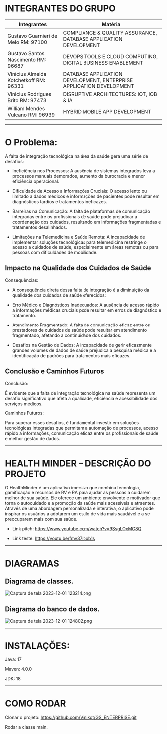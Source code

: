 # INTEGRANTES DO GRUPO


| Integrantes                          | Matéria                                         |
|--------------------------------------|--------------------------------------------------|
| Gustavo Guarnieri de Melo RM: 97100 | COMPLIANCE & QUALITY ASSURANCE, DATABASE APPLICATION DEVELOPMENT |
| Gustavo Santos Nascimento RM: 96687  | DEVOPS TOOLS E CLOUD COMPUTING, DIGITAL BUSINESS ENABLEMENT |
| Vinícius Almeida Kotchetkoff RM: 96331 | DATABASE APPLICATION DEVELOPMENT, ENTERPRISE APPLICATION DEVELOPMENT |
| Vinicius Rodrigues Brito RM: 97473 | DISRUPTIVE ARCHITECTURES: IOT, IOB & IA          |
| William Mendes Vulcano RM: 96939    | HYBRID MOBILE APP DEVELOPMENT                     |


---
# O Problema:

A falta de integração tecnológica na área da saúde gera uma série de desafios:

- Ineficiência nos Processos: A ausência de sistemas integrados leva a processos manuais demorados, aumento da burocracia e menor eficiência operacional.

- Dificuldade de Acesso a Informações Cruciais: O acesso lento ou limitado a dados médicos e informações de pacientes pode resultar em diagnósticos tardios e tratamentos ineficazes.

- Barreiras na Comunicação: A falta de plataformas de comunicação integradas entre os profissionais de saúde pode prejudicar a coordenação dos cuidados, resultando em informações fragmentadas e tratamentos desalinhados.

- Limitações na Telemedicina e Saúde Remota: A incapacidade de implementar soluções tecnológicas para telemedicina restringe o acesso a cuidados de saúde, especialmente em áreas remotas ou para pessoas com dificuldades de mobilidade.

Impacto na Qualidade dos Cuidados de Saúde
-

Consequências:

- A consequência direta dessa falta de integração é a diminuição da qualidade dos cuidados de saúde oferecidos:

- Erro Médico e Diagnósticos Inadequados: A ausência de acesso rápido a informações médicas cruciais pode resultar em erros de diagnóstico e tratamento.

- Atendimento Fragmentado: A falta de comunicação eficaz entre os prestadores de cuidados de saúde pode resultar em atendimento fragmentado, afetando a continuidade dos cuidados.

- Desafios na Gestão de Dados: A incapacidade de gerir eficazmente grandes volumes de dados de saúde prejudica a pesquisa médica e a identificação de padrões para tratamentos mais eficazes.

Conclusão e Caminhos Futuros
-

Conclusão:

É evidente que a falta de integração tecnológica na saúde representa um desafio significativo que afeta a qualidade, eficiência e acessibilidade dos serviços médicos.

Caminhos Futuros:

Para superar esses desafios, é fundamental investir em soluções tecnológicas integradas que permitam a automação de processos, acesso rápido a informações, comunicação eficaz entre os profissionais de saúde e melhor gestão de dados.

-----------
# HEALTH MINDER – DESCRIÇÃO DO PROJETO

O HealthMinder é um aplicativo imersivo que combina tecnologia, gamificação e recursos de RV e RA para ajudar as pessoas a cuidarem melhor de sua saúde. Ele oferece um ambiente envolvente e motivador que torna o autocuidado e a promoção da saúde mais acessíveis e atraentes. Através de uma abordagem personalizada e interativa, o aplicativo pode inspirar os usuários a adotarem um estilo de vida mais saudável e a se preocuparem mais com sua saúde.

- Link pitch: https://www.youtube.com/watch?v=9SsgLOxMG8Q

- Link teste: https://youtu.be/fmv37lbob1s

----
# DIAGRAMAS

Diagrama de classes.
-
![Captura de tela 2023-12-01 123214.png](..%2F..%2F..%2F..%2FPictures%2FScreenshots%2FCaptura%20de%20tela%202023-12-01%20123214.png)

Diagrama do banco de dados.
-
![Captura de tela 2023-12-01 124802.png](..%2F..%2F..%2F..%2FPictures%2FScreenshots%2FCaptura%20de%20tela%202023-12-01%20124802.png)

---

# INSTALAÇÕES:
Java: 17

Maven: 4.0.0

JDK: 18


----

# COMO RODAR

Clonar o projeto:
https://github.com/Vinikot/GS_ENTERPRISE.git

Rodar a classe main.
